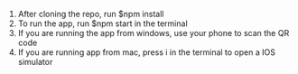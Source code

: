 1. After cloning the repo, run $npm install
2. To run the app, run $npm start in the terminal
3. If you are running the app from windows, use your phone to scan the QR code
4. If you are running app from mac, press i in the terminal to open a IOS simulator
